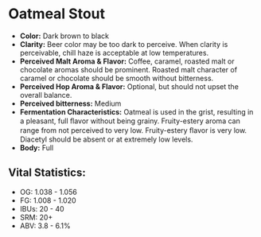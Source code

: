 # Oatmeal Stout

- **Color:** Dark brown to black
- **Clarity:** Beer color may be too dark to perceive. When clarity is perceivable, chill haze is acceptable at low temperatures.
- **Perceived Malt Aroma & Flavor:** Coffee, caramel, roasted malt or chocolate aromas should be prominent. Roasted malt character of caramel or chocolate should be smooth without bitterness.
- **Perceived Hop Aroma & Flavor:** Optional, but should not upset the overall balance.
- **Perceived bitterness:** Medium
- **Fermentation Characteristics:** Oatmeal is used in the grist, resulting in a pleasant, full ﬂavor without being grainy. Fruity-estery aroma can range from not perceived to very low. Fruity-estery ﬂavor is very low. Diacetyl should be absent or at extremely low levels.
- **Body:** Full

## Vital Statistics:

- OG: 1.038 - 1.056
- FG: 1.008 - 1.020
- IBUs: 20 - 40
- SRM: 20+
- ABV: 3.8 - 6.1%
